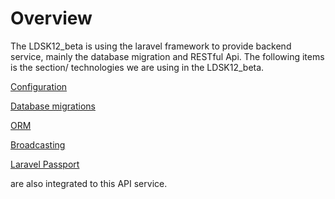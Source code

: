 # Overview

The LDSK12_beta is using the laravel framework to provide backend service, mainly the database migration and RESTful Api. The following items is the section/ technologies we are using in the LDSK12_beta.

[Configuration](https://laravel.com/docs/6.x/configuration)

[Database migrations](https://laravel.com/docs/6.x/migrations)

[ORM](https://laravel.com/docs/6.x/eloquent)

[Broadcasting](https://laravel.com/docs/6.x/broadcasting)

[Laravel Passport](https://laravel.com/docs/6.x/passport#introduction)

are also integrated to this API service.